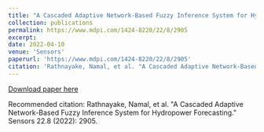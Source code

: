 ```yaml
---
title: "A Cascaded Adaptive Network-Based Fuzzy Inference System for Hydropower Forecasting"
collection: publications
permalink: https://www.mdpi.com/1424-8220/22/8/2905
excerpt: 
date: 2022-04-10
venue: 'Sensors'
paperurl: 'https://www.mdpi.com/1424-8220/22/8/2905'
citation: 'Rathnayake, Namal, et al. "A Cascaded Adaptive Network-Based Fuzzy Inference System for Hydropower Forecasting." Sensors 22.8 (2022): 2905.'
---
```


[Download paper here](https://www.mdpi.com/1424-8220/22/8/2905)

Recommended citation: Rathnayake, Namal, et al. "A Cascaded Adaptive Network-Based Fuzzy Inference System for Hydropower Forecasting." Sensors 22.8 (2022): 2905.
